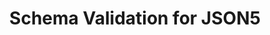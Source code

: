 ---
title: Schema Validation for JSON5
short_name: JSON5
long_name: JSON for the ES5 era
url: http://json5.org/
logo: https://github.com/json5/json5-logo/blob/master/json5-logo.svg
---